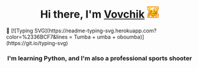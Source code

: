 <h1 align="center">Hi there, I'm <a href="https://daniilshat.ru/" target="_blank">Vovchik</a> 
<img src="https://github.com/dregasSWGOPP/New_PUSH/blob/main/oboudno.jfif" height="32"/></h1>🤙  [![Typing SVG](https://readme-typing-svg.herokuapp.com?color=%2336BCF7&lines = Tumba + umba + oboumba)](https://git.io/typing-svg)
<h3 align="center">I'm learning Python, and I'm also a professional sports shooter </h3>
